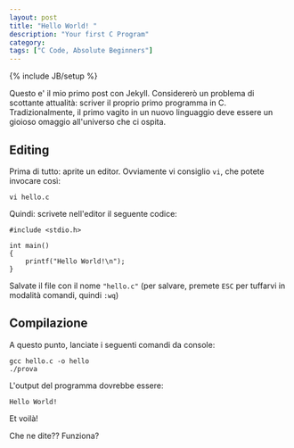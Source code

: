 ```yaml
---
layout: post
title: "Hello World! "
description: "Your first C Program"
category: 
tags: ["C Code, Absolute Beginners"]
---
```

{% include JB/setup %}

Questo e' il mio primo post con Jekyll. Considererò un problema di scottante attualità: scriver il proprio primo programma in C.
Tradizionalmente, il primo vagito in un nuovo linguaggio deve essere un gioioso omaggio all'universo che ci ospita.

Editing
-------

Prima di tutto: aprite un editor. Ovviamente vi consiglio `vi`, che potete invocare così:

    vi hello.c

Quindi: scrivete nell'editor il seguente codice:

    #include <stdio.h>
    
    int main()
    {
        printf("Hello World!\n");
    }

Salvate il file con il nome `"hello.c"` (per salvare, premete `ESC` per tuffarvi in modalità comandi, quindi `:wq`)

Compilazione
------------

A questo punto, lanciate i seguenti comandi da console:

    gcc hello.c -o hello
    ./prova

L'output del programma dovrebbe essere:
    
    Hello World!


Et voilà!

Che ne dite??
Funziona?


